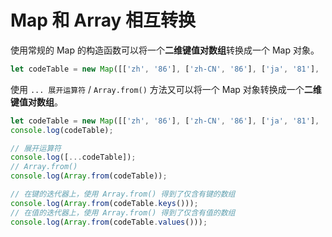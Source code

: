 # Map 和 Array 相互转换

使用常规的 Map 的构造函数可以将一个**二维键值对数组**转换成一个 Map 对象。

```javascript
let codeTable = new Map([['zh', '86'], ['zh-CN', '86'], ['ja', '81'], ['ja-JP', '81'], ['en-US', '1'],['en-GB', '44'], ['ko', '82'], ['ko-KR', '82']]);
```

使用 `... 展开运算符` / `Array.from()` 方法又可以将一个 Map 对象转换成一个**二维键值对数组**。

```javascript
let codeTable = new Map([['zh', '86'], ['zh-CN', '86'], ['ja', '81'], ['ja-JP', '81'], ['en-US', '1'],['en-GB', '44'], ['ko', '82'], ['ko-KR', '82']]);
console.log(codeTable);

// 展开运算符
console.log([...codeTable]);
// Array.from()
console.log(Array.from(codeTable));

// 在键的迭代器上，使用 Array.from() 得到了仅含有键的数组
console.log(Array.from(codeTable.keys()));
// 在值的迭代器上，使用 Array.from() 得到了仅含有值的数组
console.log(Array.from(codeTable.values()));
```
